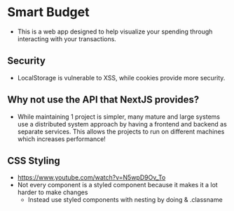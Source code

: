 # Smart Budget
- This is a web app designed to help visualize your spending through interacting with your transactions.


## Security
- LocalStorage is vulnerable to XSS, while cookies provide more security.

## Why not use the API that NextJS provides?
- While maintaining 1 project is simpler, many mature and large systems use a distributed system approach by having a frontend and backend as separate services. This allows the projects to run on different machines which increases performance!

## CSS Styling
- https://www.youtube.com/watch?v=N5wpD9Ov_To
- Not every component is a styled component because it makes it a lot harder to make changes
	- Instead use styled components with nesting by doing & .classname